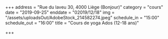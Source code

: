 +++
address = "Rue du laveu 30, 4000 Liège (Bonjour)"
category = "cours"
date = "2019-09-25"
enddate = "02019/12/18"
img = "/assets/uploadsOut/AdobeStock_214582274.jpeg"
schedule_in = "15:00"
schedule_out = "16:00"
title = "Cours de yoga Ados (12-18 ans)"

+++
